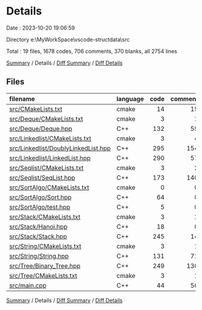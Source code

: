 # Details

Date : 2023-10-20 19:06:59

Directory e:\\MyWorkSpace\\vscode-structdata\\src

Total : 19 files,  1678 codes, 706 comments, 370 blanks, all 2754 lines

[Summary](results.md) / Details / [Diff Summary](diff.md) / [Diff Details](diff-details.md)

## Files
| filename | language | code | comment | blank | total |
| :--- | :--- | ---: | ---: | ---: | ---: |
| [src/CMakeLists.txt](/src/CMakeLists.txt) | cmake | 14 | 15 | 10 | 39 |
| [src/Deque/CMakeLists.txt](/src/Deque/CMakeLists.txt) | cmake | 3 | 1 | 1 | 5 |
| [src/Deque/Deque.hpp](/src/Deque/Deque.hpp) | C++ | 132 | 59 | 21 | 212 |
| [src/Linkedlist/CMakeLists.txt](/src/Linkedlist/CMakeLists.txt) | cmake | 3 | 4 | 2 | 9 |
| [src/Linkedlist/DoublyLinkedList.hpp](/src/Linkedlist/DoublyLinkedList.hpp) | C++ | 295 | 154 | 45 | 494 |
| [src/Linkedlist/LinkedList.hpp](/src/Linkedlist/LinkedList.hpp) | C++ | 290 | 57 | 46 | 393 |
| [src/Seqlist/CMakeLists.txt](/src/Seqlist/CMakeLists.txt) | cmake | 3 | 2 | 2 | 7 |
| [src/Seqlist/SeqList.hpp](/src/Seqlist/SeqList.hpp) | C++ | 173 | 140 | 29 | 342 |
| [src/SortAlgo/CMakeLists.txt](/src/SortAlgo/CMakeLists.txt) | cmake | 0 | 0 | 1 | 1 |
| [src/SortAlgo/Sort.hpp](/src/SortAlgo/Sort.hpp) | C++ | 64 | 0 | 35 | 99 |
| [src/SortAlgo/test.hpp](/src/SortAlgo/test.hpp) | C++ | 5 | 0 | 14 | 19 |
| [src/Stack/CMakeLists.txt](/src/Stack/CMakeLists.txt) | cmake | 3 | 1 | 3 | 7 |
| [src/Stack/Hanoi.hpp](/src/Stack/Hanoi.hpp) | C++ | 18 | 0 | 7 | 25 |
| [src/Stack/Stack.hpp](/src/Stack/Stack.hpp) | C++ | 245 | 14 | 59 | 318 |
| [src/String/CMakeLists.txt](/src/String/CMakeLists.txt) | cmake | 3 | 1 | 1 | 5 |
| [src/String/String.hpp](/src/String/String.hpp) | C++ | 131 | 71 | 25 | 227 |
| [src/Tree/Binary_Tree.hpp](/src/Tree/Binary_Tree.hpp) | C++ | 249 | 130 | 44 | 423 |
| [src/Tree/CMakeLists.txt](/src/Tree/CMakeLists.txt) | cmake | 3 | 1 | 1 | 5 |
| [src/main.cpp](/src/main.cpp) | C++ | 44 | 56 | 24 | 124 |

[Summary](results.md) / Details / [Diff Summary](diff.md) / [Diff Details](diff-details.md)